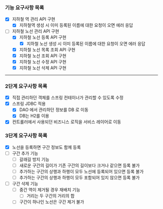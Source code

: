 ### 기능 요구사항 목록
- [x] 지하철 역 관리 API 구현
    - [x] 지하철역 생성 시 이미 등록된 이름에 대한 요청이 오면 에러 응답
- [ ] 지하철 노선 관리 API 구현
    - [x] 지하철 노선 등록 API 구현
        - [x] 지하철 노선 생성 시 이미 등록된 이름에 대한 요청이 오면 에러 응답
    - [x] 지하철 노선 목록 조회 API 구현
    - [x] 지하철 노선 조회 API 구현
    - [x] 지하철 노선 수정 API 구현
    - [x] 지하철 노선 삭제 API 구현

---
### 2단계 요구사항 목록
- [x] 직접 관리하던 객체를 스프링 컨테이너가 관리할 수 있도록 수정
- [x] 스프링 JDBC 적용
  - [x] DAO 에서 관리하던 정보를 DB 로 이동
  - [x] DB는 H2를 이용
- [x] 컨트롤러에서 사용되던 비즈니스 로직을 서비스 레이어로 이동

### 3단계 요구사항 목록
- [x] 노선을 등록하면 구간 정보도 함께 등록
- [ ] 구간 추가 기능
  - [ ] 갈래길 방지 기능
  - [ ] 새로운 구간의 길이가 기존 구간의 길이보다 크거나 같으면 등록 불가
  - [ ] 추가하는 구간의 상행과 하행이 모두 노선에 등록되어 있으면 등록 불가
  - [ ] 추가하는 구간의 상행과 하행이 모두 포함되어 있지 않으면 등록 불가
- [ ] 구간 삭제 기능
  - [ ] 중간 역이 제거될 경우 재배치 기능
    - [ ] 거리는 두 구간의 거리의 합
  - [ ] 구간이 하나인 노선은 구간 제거 불가